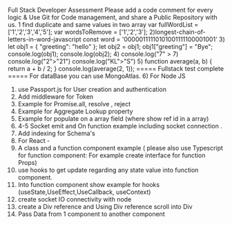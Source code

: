 Full Stack Developer Assessment
Please add a code comment for every logic & Use Git for Code management, and share a
Public Repository with us.
1 find duplicate and same values in two array
var fullWordList = ['1','2','3','4','5'];
var wordsToRemove = ['1','2','3'];
2)longest-chain-of-letters-in-word-javascript
const word = '00000111110101001111100001001'
3) let obj1 = { "greeting": "hello" };
let obj2 = obj1;
obj1["greeting"] = "Bye";
console.log(obj1);
console.log(obj2);
4) console.log("7" > 7)
console.log("2">"21")
console.log("KL">"S")
5) function average(a, b) {
return a + b / 2;
}
console.log(average(2, 1));
===== Fullstack test complete =====
For dataBase you can use MongoAtlas.
6) For Node JS
1) use Passport.js for User creation and authentication
2) Add middleware for Token
3) Example for Promise.all, resolve , reject
4) Example for Aggregate Lookup property
5) Example for populate on a array field (where show ref id in a array)
6) 4-5 Socket emit and On function example including socket connection .
7) Add indexing for Schema's
7) For React -
1) A class and a function component example ( please also use Typescript for
function component: For example create interface for function Props)
2) use hooks to get update regarding any state value into function component.
3) Into function component show example for hooks
(useState,UseEffect,UseCallback, useContext)
4) create socket IO connectivity with node
5) create a Div reference and Using Div reference scroll into Div
6) Pass Data from 1 component to another component
